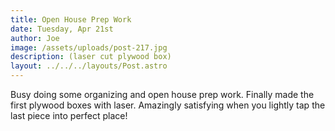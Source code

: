 ```yaml
---
title: Open House Prep Work
date: Tuesday, Apr 21st
author: Joe
image: /assets/uploads/post-217.jpg
description: (laser cut plywood box)
layout: ../../../layouts/Post.astro
---
```


Busy doing some organizing and open house prep work.  Finally made the first plywood boxes with laser.  Amazingly satisfying when you lightly tap the last piece into perfect place!
